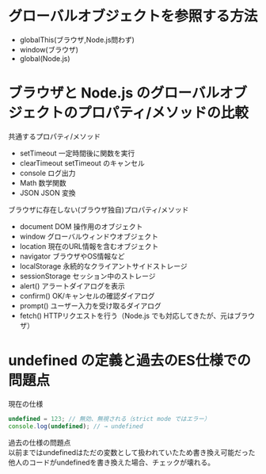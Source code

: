 # グローバルオブジェクトを参照する方法

- globalThis(ブラウザ,Node.js問わず)
- window(ブラウザ)
- global(Node.js)

# ブラウザと Node.js のグローバルオブジェクトのプロパティ/メソッドの比較

共通するプロパティ/メソッド

- setTimeout 一定時間後に関数を実行
- clearTimeout setTimeout のキャンセル
- console ログ出力
- Math 数学関数
- JSON JSON 変換

ブラウザに存在しない(ブラウザ独自)プロパティ/メソッド

- document DOM 操作用のオブジェクト
- window グローバルウィンドウオブジェクト
- location 現在のURL情報を含むオブジェクト
- navigator ブラウザやOS情報など
- localStorage 永続的なクライアントサイドストレージ
- sessionStorage セッション中のストレージ
- alert() アラートダイアログを表示
- confirm() OK/キャンセルの確認ダイアログ
- prompt() ユーザー入力を受け取るダイアログ
- fetch() HTTPリクエストを行う（Node.js でも対応してきたが、元はブラウザ）

# undefined の定義と過去のES仕様での問題点

現在の仕様

```ts
undefined = 123; // 無効、無視される（strict mode ではエラー）
console.log(undefined); // → undefined
```

過去の仕様の問題点  
以前まではundefinedはただの変数として扱われていたため書き換え可能だった  
他人のコードがundefinedを書き換えた場合、チェックが壊れる。
